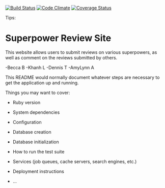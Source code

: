 [![Build Status](https://codeship.com/projects/75bd7840-e1cf-0135-f6ea-7aa86eca2b9b/status?branch=master)](https://app.codeship.com/projects/75bd7840-e1cf-0135-f6ea-7aa86eca2b9b/status?branch=master)
[![Code Climate](https://codeclimate.com/github/AL6981/superpower-review-site/badges/gpa.svg)](https://codeclimate.com/github/AL6981/superpower-review-site)
[![Coverage Status](https://coveralls.io/repos/github/AL6981/superpower-review-site/badge.svg?branch=master)](https://coveralls.io/github/AL6981/superpower-review-site?branch=master)

Tips:

# Superpower Review Site

This website allows users to submit reviews on various superpowers, as well as comment on the reviews submitted by others.

-Becca B
-Khanh L
-Dennis T
-AmyLynn A


This README would normally document whatever steps are necessary to get the
application up and running.

Things you may want to cover:

* Ruby version

* System dependencies

* Configuration

* Database creation

* Database initialization

* How to run the test suite

* Services (job queues, cache servers, search engines, etc.)

* Deployment instructions

* ...
